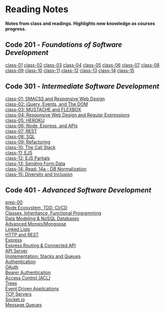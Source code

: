 # Reading Notes
**Notes from class and readings. Highlights new knowledge as courses progress.**
## Code 201 - *Foundations of Software Development*
[class-01](class-01.md)
[class-02](class-02.md)
[class-03](class-03.md)
[class-04](class-04.md)
[class-05](class-05.md)
[class-06](class-06.md)
[class-07](class-07.md)
[class-08](class-08.md)
[class-09](class-09.md)
[class-10](class-10.md)
[class-11](class-11.md)
[class-12](class-12.md)
[class-13](class-13.md)
[class-14](class-14.md)
[class-15](class-15.md)

## Code 301 - *Intermediate Software Development*
[class-01: SMACSS and Responsive Web Design](read-01.md) <br>
[class-02: jQuery, Events, and The DOM](read-02.md) <br>
[class-03: MUSTACHE and FLEXBOX](read-03.md) <br>
[class-04: Responsive Web Design and Regular Expressions](read-04.md) <br>
[class-05: HEROKU](read-05.md) <br>
[class-06: Node, Express, and APIs](read-06.md) <br>
[class-07: REST](read-07.md) <br>
[class-08: SQL](read-08.md) <br>
[class-09: Refactoring](read-09.md) <br>
[class-10: The Call Stack](read-10.md) <br>
[class-11: EJS](read-11.md) <br>
[class-12: EJS Partials](read-12.md) <br>
[class-13: Sending Form Data](read-13.md) <br>
[class-14: Read: 14a - DB Normalization](read-14.md) <br>
[class-15: Diversity and Inclusion](read-15.md) <br>

## Code 401 - *Advanced Software Development*

[prep-00](401-00.md) <br>
[Node Ecosystem, TDD, CI/CD](401-01.md) <br>
[Classes, Inheritance, Functional Programming](401-02.md) <br>
[Data Modeling & NoSQL Databases](401-03.md) <br>
[Advanced Mongo/Mongoose](401-04.md) <br>
[Linked Lists](401-05.md) <br>
[HTTP and REST](401-06.md) <br>
[Express](401-07.md) <br>
[Express Routing & Connected API](401-08.md) <br>
[API Server](401-09.md) <br>
[Implementation: Stacks and Queues](401-10.md) <br>
[Authentication](401-11.md) <br>
[OAuth](401-12.md) <br>
[Bearer Authentication](401-13.md) <br>
[Access Control (ACL)](401-14.md) <br>
[Trees](401-15.md) <br>
[Event Driven Applications](401-16.md) <br>
[TCP Servers](401-17.md) <br>
[Socket.io](401-18.md) <br>
[Message Queues](401-19.md) <br>
[](401-20.md) <br>
[](401-21.md) <br>
[](401-22.md) <br>
[](401-23.md) <br>
[](401-24.md) <br>
[](401-25.md) <br>
[](401-26.md) <br>
[](401-27.md) <br>
[](401-28.md) <br>
[](401-29.md) <br>
[](401-30.md) <br>
[](401-31.md) <br>
[](401-32.md) <br>
[](401-33.md) <br>
[](401-34.md) <br>
[](401-35.md) <br>
[](401-36.md) <br>
[](401-37.md) <br>
[](401-38.md) <br>
[](401-39.md) <br>
[](401-40.md) <br>
[](401-41.md) <br>
[](401-42.md) <br>
[](401-43.md) <br>
[](401-44.md) <br>
